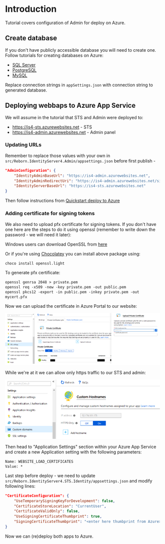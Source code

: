 # Introduction

Tutorial covers configuration of Admin for deploy on Azure.


## Create database

If you don't have publicly accessible database you will need to create one. Follow tutorials for creating databases on Azure:

- [SQL Server](https://docs.microsoft.com/en-us/azure/sql-database/sql-database-get-started-portal)
- [PostgreSQL](https://docs.microsoft.com/en-us/azure/postgresql/quickstart-create-server-database-portal)
- [MySQL](https://docs.microsoft.com/en-us/azure/mysql/quickstart-create-mysql-server-database-using-azure-portal)

Replace connection strings in `appSettings.json` with connection string to generated database.

## Deploying webbaps to Azure App Service

We will assume in the tutorial that STS and Admin were deployed to:

- https://is4-sts.azurewebsites.net - STS
- https://is4-admin.azurewebsites.net - Admin panel


### Updating URLs

Remember to replace those values with your own in `src/Reborn.IdentityServer4.Admin/appsettings.json` before first publish -

```json
"AdminConfiguration": {
	"IdentityAdminBaseUrl": "https://is4-admin.azurewebsites.net",
	"IdentityAdminRedirectUri": "https://is4-admin.azurewebsites.net/signin-oidc",
	"IdentityServerBaseUrl": "https://is4-sts.azurewebsites.net"
}
```

Then follow instructions from [Quickstart deploy to Azure](https://docs.microsoft.com/en-us/visualstudio/deployment/quickstart-deploy-to-azure) 


### Adding certificate for signing tokens

We also need to upload pfx certificate for signing tokens. If you don't have one here are the steps to do it using openssl (remember to write down the password - we will need it later):

Windows users can download OpenSSL from [here](https://slproweb.com/products/Win32OpenSSL.html)

Or if you're using [Chocolatey](https://chocolatey.org/) you can install above package using:

```
choco install openssl.light 
```

To generate pfx certificate:

```
openssl genrsa 2048 > private.pem
openssl req -x509 -new -key private.pem -out public.pem
openssl pkcs12 -export -in public.pem -inkey private.pem -out mycert.pfx
```


Now we can upload the certificate in Azure Portal to our website:

![Where to upload](Images/certificate_upload.PNG)

While we're at it we can allow only https traffic to our STS and admin:

![Always https](Images/https_always.PNG)

Then head to "Application Settings" section within your Azure App Service and create a new Application setting with the following parameters:

```
Name: WEBSITE_LOAD_CERTIFICATES
Value: *
```

Last step before deploy - we need to update `src/Reborn.IdentityServer4.STS.Identity/appsettings.json` and modify following lines:

```json
"CertificateConfiguration": {
    "UseTemporarySigningKeyForDevelopment": false,
    "CertificateStoreLocation": "CurrentUser",
    "CertificateValidOnly": false,
    "UseSigningCertificateThumbprint": true,
    "SigningCertificateThumbprint": "<enter here thumbprint from Azure>"
}
```

Now we can (re)deploy both apps to Azure.
